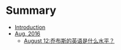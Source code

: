 # Summary

* [Introduction](README.md)
* [Aug, 2016](201608/README.md)
   * [August 12:乔布斯的英语是什么水平？](20160812-steve-jobs-speech.md)

